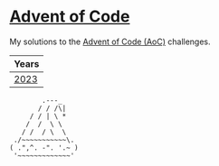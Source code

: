 # [Advent of Code][aoc]

My solutions to the [Advent of Code (AoC)][aoc] challenges.

| Years |
|-------|
| [2023](./2023/) |

```
        .---_
       / / /\|
     / / | \ *
    /  /  \ \
   / /  / \  \
 ./~~~~~~~~~~~\.
( .",^. -". '.~ )
 '~~~~~~~~~~~~~'
```


[aoc]: https://adventofcode.com
